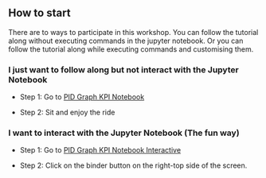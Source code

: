 ## How to start

There are to ways to participate in this workshop. You can follow the tutorial along without executing commands in the jupyter notebook. Or you can follow the tutorial along while executing commands and customising them. 


### I just want to follow along but not interact with the Jupyter Notebook

- Step 1: Go to [PID Graph KPI Notebook](https://nbviewer.jupyter.org/github/datacite/notebooks/blob/master/pid-graph/r-kpi/r-kpi.ipynb)

- Step 2: Sit and enjoy the ride


### I want to interact with the Jupyter Notebook (The fun way)

- Step 1: Go to [PID Graph KPI Notebook Interactive](https://nbviewer.jupyter.org/github/datacite/notebooks/blob/master/pid-graph/r-kpi/r-kpi.ipynb)

- Step 2: Click on the binder button on the right-top side of the screen.
